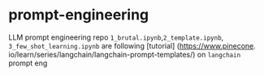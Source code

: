 # prompt-engineering
LLM prompt engineering repo
`1_brutal.ipynb`,`2_template.ipynb`, `3_few_shot_learning.ipynb` are following [tutorial]
(https://www.pinecone.
io/learn/series/langchain/langchain-prompt-templates/)
on `langchain` prompt eng

